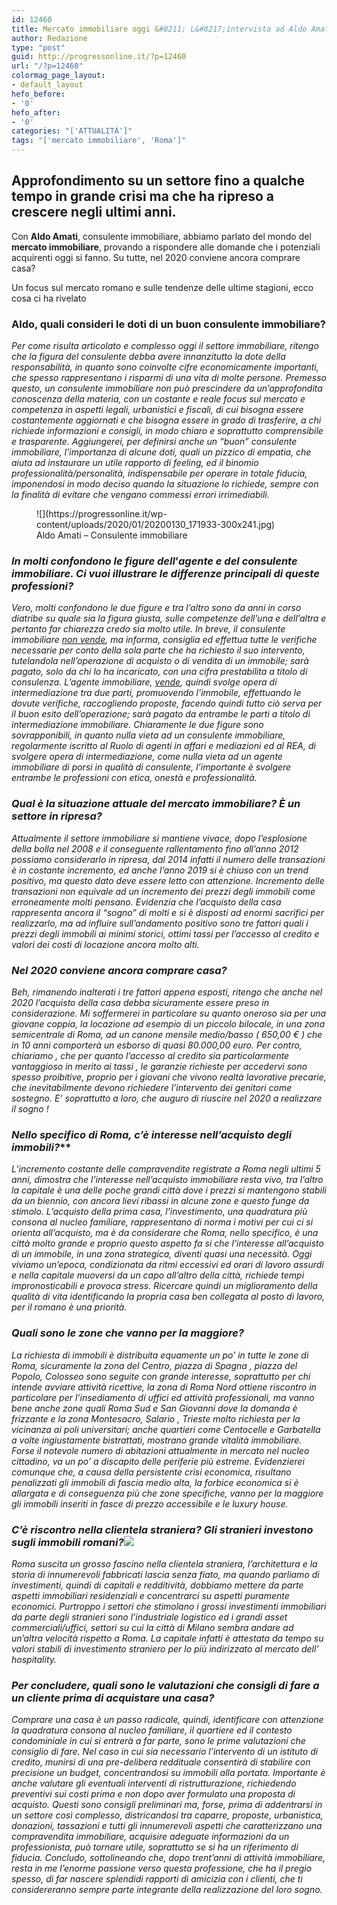 ```yaml
---
id: 12460
title: Mercato immobiliare oggi &#8211; L&#8217;intervista ad Aldo Amati
author: Redazione
type: "post"
guid: http://progressonline.it/?p=12460
url: "/?p=12460"
colormag_page_layout:
- default_layout
hefo_before:
- '0'
hefo_after:
- '0'
categories: "['ATTUALITÀ']"
tags: "['mercato immobiliare', 'Roma']"
---
```


## Approfondimento su un settore fino a qualche tempo in grande crisi ma che ha ripreso a crescere negli ultimi anni.

Con **Aldo Amati**, consulente immobiliare, abbiamo parlato del mondo del **mercato immobiliare**, provando a rispondere alle domande che i potenziali acquirenti oggi si fanno. Su tutte, nel 2020 conviene ancora comprare casa?

Un focus sul mercato romano e sulle tendenze delle ultime stagioni, ecco cosa ci ha rivelato

### **Aldo, quali consideri le doti di un buon consulente immobiliare?**

*Per come risulta articolato e complesso oggi il settore immobiliare, ritengo che la figura del consulente debba avere innanzitutto la dote della responsabilità, in quanto sono coinvolte cifre economicamente importanti, che spesso rappresentano i risparmi di una vita di molte persone. Premesso questo, un consulente immobiliare non può prescindere da un’approfondita conoscenza della materia, con un costante e reale focus sul mercato e competenza in aspetti legali, urbanistici e fiscali, di cui bisogna essere costantemente aggiornati e che bisogna essere in grado di trasferire, a chi richiede informazioni e consigli, in modo chiaro e soprattutto comprensibile e trasparente. Aggiungerei, per definirsi anche un “buon” consulente immobiliare, l’importanza di alcune doti, quali un pizzico di empatia, che aiuta ad instaurare un utile rapporto di feeling, ed il binomio professionalità/personalità, indispensabile per operare in totale fiducia, imponendosi in modo deciso quando la situazione lo richiede, sempre con la finalità di evitare che vengano commessi errori irrimediabili.*

<figure aria-describedby="caption-attachment-12461" class="wp-caption alignleft" id="attachment_12461" style="width: 400px">![](https://progressonline.it/wp-content/uploads/2020/01/20200130_171933-300x241.jpg)<figcaption class="wp-caption-text" id="caption-attachment-12461">Aldo Amati – Consulente immobiliare</figcaption></figure>

### ***In molti confondono le figure dell*’*agente e del consulente immobiliare. Ci vuoi illustrare le differenze principali di queste professioni?***

*Vero, molti confondono le due figure e tra l’altro sono da anni in corso diatribe su quale sia la figura giusta, sulle competenze dell’una e dell’altra e pertanto far chiarezza credo sia molto utile. In breve, il consulente immobiliare <u>non vende</u>, ma informa, consiglia ed effettua tutte le verifiche necessarie per conto della sola parte che ha richiesto il suo intervento, tutelandola nell’operazione di acquisto o di vendita di un immobile; sarà pagato, solo da chi lo ha incaricato, con una cifra prestabilita a titolo di consulenza. L’agente immobiliare, <u>vende</u>, quindi svolge opera di intermediazione tra due parti, promuovendo l’immobile, effettuando le dovute verifiche, raccogliendo proposte, facendo quindi tutto ciò serva per il buon esito dell’operazione; sarà pagato da entrambe le parti a titolo di intermediazione immobiliare. Chiaramente le due figure sono sovrapponibili, in quanto nulla vieta ad un consulente immobiliare, regolarmente iscritto al Ruolo di agenti in affari e mediazioni ed al REA, di svolgere opera di intermediazione, come nulla vieta ad un agente immobiliare di porsi in qualità di consulente, l’importante è svolgere entrambe le professioni con etica, onestà e professionalità.*

### ***Qual è la situazione attuale del mercato immobiliare? È un settore in ripresa?***

*Attualmente il settore immobiliare si mantiene vivace, dopo l’esplosione della bolla nel 2008 e il conseguente rallentamento fino all’anno 2012 possiamo considerarlo in ripresa, dal 2014 infatti il numero delle transazioni è in costante incremento, ed anche l’anno 2019 si è chiuso con un trend positivo, ma questo dato deve essere letto con attenzione. Incremento delle transazioni non equivale ad un incremento dei prezzi degli immobili come erroneamente molti pensano. Evidenzia che l’acquisto della casa rappresenta ancora il “sogno” di molti e si è disposti ad enormi sacrifici per realizzarlo, ma ad influire sull’andamento positivo sono tre fattori quali i prezzi degli immobili ai minimi storici, ottimi tassi per l’accesso al credito e valori dei costi di locazione ancora molto alti.*

###  ***Nel 2020 conviene ancora comprare casa?***

*Beh, rimanendo inalterati i tre fattori appena esposti, ritengo che anche nel 2020 l’acquisto della casa debba sicuramente essere preso in considerazione. Mi soffermerei in particolare su quanto oneroso sia per una giovane coppia, la locazione ad esempio di un piccolo bilocale, in una zona semicentrale di Roma, ad un canone mensile medio/basso ( 650,00 € ) che in 10 anni comporterà un esborso di quasi 80.000,00 euro. Per contro, chiariamo , che per quanto l’accesso al credito sia particolarmente vantaggioso in merito ai tassi , le garanzie richieste per accedervi sono spesso proibitive, proprio per i giovani che vivono realtà lavorative precarie, che inevitabilmente devono richiedere l’intervento dei genitori come sostegno. E’ soprattutto a loro, che auguro di riuscire nel 2020 a realizzare il sogno !*

###  *Nello specifico di Roma, c’è interesse nell’acquisto degli immobili?***

*L’incremento costante delle compravendite registrate a Roma negli ultimi 5 anni, dimostra che l’interesse nell’acquisto immobiliare resta vivo, tra l’altro la capitale è una delle poche grandi città dove i prezzi si mantengono stabili da un biennio, con ancora lievi ribassi in alcune zone e questo funge da stimolo. L’acquisto della prima casa, l’investimento, una quadratura più consona al nucleo familiare, rappresentano di norma i motivi per cui ci si orienta all’acquisto, ma è da considerare che Roma, nello specifico, è una città molto grande e proprio questo aspetto fa si che l’interesse all’acquisto di un immobile, in una zona strategica, diventi quasi una necessità. Oggi viviamo un’epoca, condizionata da ritmi eccessivi ed orari di lavoro assurdi e nella capitale muoversi da un capo all’altro della città, richiede tempi impronosticabili e provoca stress. Ricercare quindi un miglioramento della qualità di vita identificando la propria casa ben collegata al posto di lavoro, per il romano è una priorità.*

### ***Quali sono le zone che vanno per la maggiore?***

*La richiesta di immobili è distribuita equamente un po’ in tutte le zone di Roma, sicuramente la zona del Centro, piazza di Spagna , piazza del Popolo, Colosseo sono seguite con grande interesse, soprattutto per chi intende avviare attività ricettive, la zona di Roma Nord ottiene riscontro in particolare per l’insediamento di uffici ed attività professionali, ma vanno bene anche zone quali Roma Sud e San Giovanni dove la domanda è frizzante e la zona Montesacro, Salario , Trieste molto richiesta per la vicinanza ai poli universitari; anche quartieri come Centocelle e Garbatella a volte ingiustamente bistrattati, mostrano grande vitalità immobiliare. Forse il notevole numero di abitazioni attualmente in mercato nel nucleo cittadino, va un po’ a discapito delle periferie più estreme. Evidenzierei comunque che, a causa della persistente crisi economica, risultano penalizzati gli immobili di fascia medio alta, la forbice economica si è allargata e di conseguenza più che zone specifiche, vanno per la maggiore gli immobili inseriti in fasce di prezzo accessibile e le luxury house.*

### ***C’è riscontro nella clientela straniera? Gli stranieri investono sugli immobili romani?![](https://progressonline.it/wp-content/uploads/2020/01/rome-4087275_1280-300x200.jpg)***

*Roma suscita un grosso fascino nella clientela straniera, l’architettura e la storia di innumerevoli fabbricati lascia senza fiato, ma quando parliamo di investimenti, quindi di capitali e redditività, dobbiamo mettere da parte aspetti immobiliari residenziali e concentrarci su aspetti puramente economici. Purtroppo i settori che stimolano i grossi investimenti immobiliari da parte degli stranieri sono l’industriale logistico ed i grandi asset commerciali/uffici, settori su cui la città di Milano sembra andare ad un’altra velocità rispetto a Roma. La capitale infatti è attestata da tempo su valori stabili di investimento straniero per lo più indirizzato al mercato dell’ hospitality.*

### ***Per concludere, quali sono le valutazioni che consigli di fare a un cliente prima di acquistare una casa?***

*Comprare una casa è un passo radicale, quindi, identificare con attenzione la quadratura consona al nucleo familiare, il quartiere ed il contesto condominiale in cui si entrerà a far parte, sono le prime valutazioni che consiglio di fare. Nel caso in cui sia necessario l’intervento di un istituto di credito, munirsi di una pre-delibera reddituale consentirà di stabilire con precisione un budget, concentrandosi su immobili alla portata. Importante è anche valutare gli eventuali interventi di ristrutturazione, richiedendo preventivi sui costi prima e non dopo aver formulato una proposta di acquisto. Questi sono consigli preliminari ma, forse, prima di addentrarsi in un settore così complesso, districandosi tra caparre, proposte, urbanistica, donazioni, tassazioni e tutti gli innumerevoli aspetti che caratterizzano una compravendita immobiliare, acquisire adeguate informazioni da un professionista, può tornare utile, soprattutto se si ha un riferimento di fiducia. Concludo, sottolineando che, dopo trent’anni di attività immobiliare, resta in me l’enorme passione verso questa professione, che ha il pregio spesso, di far nascere splendidi rapporti di amicizia con i clienti, che ti considereranno sempre parte integrante della realizzazione del loro sogno.*